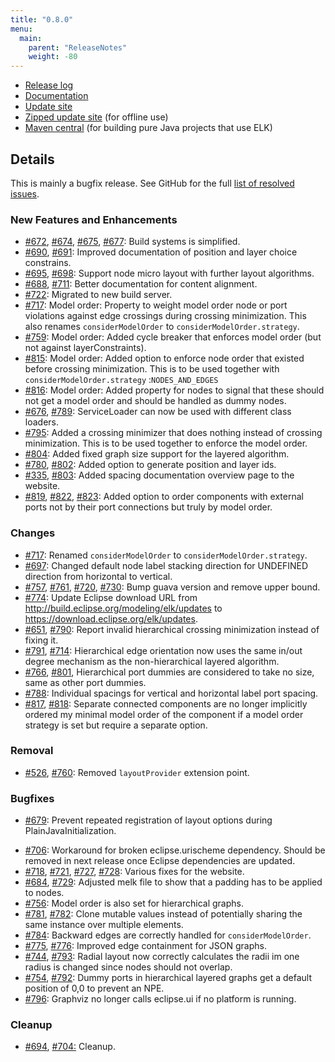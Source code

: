 ```yaml
---
title: "0.8.0"
menu:
  main:
    parent: "ReleaseNotes"
    weight: -80
---
```


* [Release log](https://projects.eclipse.org/projects/modeling.elk/releases/0.8.0)
* [Documentation](https://download.eclipse.org/elk/updates/releases/0.8.0/elk-0.8.0-docs.zip)
* [Update site](https://download.eclipse.org/elk/updates/releases/0.8.0/)
* [Zipped update site](https://download.eclipse.org/elk/updates/releases/0.8.0/elk-0.8.0.zip) (for offline use)
* [Maven central](https://repo.maven.apache.org/maven2/org/eclipse/elk/) (for building pure Java projects that use ELK)



## Details

This is mainly a bugfix release. See GitHub for the full [list of resolved issues](https://github.com/eclipse/elk/milestone/13).


### New Features and Enhancements

* [#672](https://github.com/eclipse/elk/issues/672), [#674](https://github.com/eclipse/elk/pull/674), [#675](https://github.com/eclipse/elk/issues/675), [#677](https://github.com/eclipse/elk/pull/677): Build systems is simplified.
* [#690](https://github.com/eclipse/elk/issues/690), [#691](https://github.com/eclipse/elk/issues/691): Improved documentation of position and layer choice constrains.
* [#695](https://github.com/eclipse/elk/issues/695), [#698](https://github.com/eclipse/elk/pull/698): Support node micro layout with further layout algorithms.
*  [#688](https://github.com/eclipse/elk/issues/688), [#711](https://github.com/eclipse/elk/pull/711): Better documentation for content alignment.
* [#722](https://github.com/eclipse/elk/issues/722): Migrated to new build server.
* [#717](https://github.com/eclipse/elk/pull/717): Model order: Property to weight model order node or port violations against edge crossings during crossing minimization. This also renames `considerModelOrder` to `considerModelOrder.strategy`.
* [#759](https://github.com/eclipse/elk/pull/759): Model order: Added cycle breaker that enforces model order (but not against layerConstraints).
* [#815](https://github.com/eclipse/elk/pull/815): Model order: Added option to enforce node order that existed before crossing minimization. This is to be used together with `considerModelOrder.strategy` :`NODES_AND_EDGES`
* [#816](https://github.com/eclipse/elk/pull/816): Model order: Added property for nodes to signal that these should not get a model order and should be handled as dummy nodes.
* [#676](https://github.com/eclipse/elk/issues/676), [#789](https://github.com/eclipse/elk/pull/789): ServiceLoader can now be used with different class loaders.
* [#795](https://github.com/eclipse/elk/pull/795): Added a crossing minimizer that does nothing instead of crossing minimization. This is to be used together to enforce the model order.
* [#804](https://github.com/eclipse/elk/pull/804): Added fixed graph size support for the layered algorithm.
* [#780](https://github.com/eclipse/elk/issues/780), [#802](https://github.com/eclipse/elk/pull/802): Added option to generate position and layer ids.
* [#335](https://github.com/eclipse/elk/issues/335), [#803](https://github.com/eclipse/elk/pull/803): Added spacing documentation overview page to the website.
* [#819](https://github.com/eclipse/elk/pull/819), [#822](https://github.com/eclipse/elk/pull/822), [#823](https://github.com/eclipse/elk/pull/823): Added option to order components with external ports not by their port connections but truly by model order.

### Changes

- [#717](https://github.com/eclipse/elk/pull/717): Renamed `considerModelOrder` to `considerModelOrder.strategy`.
- [#697](https://github.com/eclipse/elk/pull/697): Changed default node label stacking direction for UNDEFINED direction from horizontal to vertical.
- [#757](https://github.com/eclipse/elk/issues/757), [#761](https://github.com/eclipse/elk/pull/761), [#720](https://github.com/eclipse/elk/issues/720), [#730](https://github.com/eclipse/elk/pull/730): Bump guava version and remove upper bound.
- [#774](https://github.com/eclipse/elk/pull/774): Update Eclipse download URL from http://build.eclipse.org/modeling/elk/updates to https://download.eclipse.org/elk/updates.
- [#651](https://github.com/eclipse/elk/issues/651), [#790](https://github.com/eclipse/elk/pull/790): Report invalid hierarchical crossing minimization instead of fixing it.
- [#791](https://github.com/eclipse/elk/pull/791), [#714](https://github.com/eclipse/elk/issues/714): Hierarchical edge orientation now uses the same in/out degree mechanism as the non-hierarchical layered algorithm.
- [#766](https://github.com/eclipse/elk/issues/766), [#801](https://github.com/eclipse/elk/pull/801), Hierarchical port dummies are considered to take no size, same as other port dummies.
- [#788](https://github.com/eclipse/elk/pull/788): Individual spacings for vertical and horizontal label port spacing.
- [#817](https://github.com/eclipse/elk/pull/817), [#818](https://github.com/eclipse/elk/pull/818): Separate connected components are no longer implicitly ordered my minimal model order of the component if a model order strategy is set but require a separate option.

### Removal

- [#526](https://github.com/eclipse/elk/issues/526), [#760](https://github.com/eclipse/elk/pull/760): Removed `layoutProvider` extension point.

### Bugfixes

- [#679](https://github.com/eclipse/elk/pull/679): Prevent repeated registration of layout options during PlainJavaInitialization.

* [#706](https://github.com/eclipse/elk/pull/706): Workaround for broken eclipse.urischeme dependency. Should be removed in next release once Eclipse dependencies are updated.
* [#718](https://github.com/eclipse/elk/issues/718), [#721](https://github.com/eclipse/elk/pull/721), [#727](https://github.com/eclipse/elk/issues/727), [#728](https://github.com/eclipse/elk/issues/728): Various fixes for the website.
* [#684](https://github.com/eclipse/elk/issues/684), [#729](https://github.com/eclipse/elk/pull/729): Adjusted melk file to show that a padding has to be applied to nodes.
* [#756](https://github.com/eclipse/elk/pull/756): Model order is also set for hierarchical graphs.
* [#781](https://github.com/eclipse/elk/issues/781), [#782](https://github.com/eclipse/elk/pull/782): Clone mutable values instead of potentially sharing the same instance over multiple elements.
* [#784](https://github.com/eclipse/elk/pull/784): Backward edges are correctly handled for `considerModelOrder`.
* [#775](https://github.com/eclipse/elk/pull/775), [#776](https://github.com/eclipse/elk/issues/776): Improved edge containment for JSON graphs.
* [#744](https://github.com/eclipse/elk/issues/744), [#793](https://github.com/eclipse/elk/pull/793): Radial layout now correctly calculates the radii im one radius is changed since nodes should not overlap.
* [#754](https://github.com/eclipse/elk/issues/754), [#792](https://github.com/eclipse/elk/pull/792): Dummy ports in hierarchical layered graphs get a default position of 0,0 to prevent an NPE.
* [#796](https://github.com/eclipse/elk/pull/796): Graphviz no longer calls eclipse.ui if no platform is running.

### Cleanup

* [#694](https://github.com/eclipse/elk/pull/694), [#704:](https://github.com/eclipse/elk/pull/704) Cleanup.


